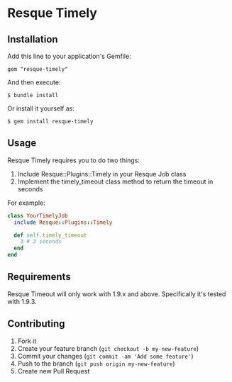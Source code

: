 # Resque Timely

## Installation

Add this line to your application's Gemfile:

    gem "resque-timely"

And then execute:

    $ bundle install

Or install it yourself as:

    $ gem install resque-timely

## Usage

Resque Timely requires you to do two things:

1. Include Resque::Plugins::Timely in your Resque Job class
2. Implement the timely_timeout class method to return the timeout in seconds

For example:
```ruby
class YourTimelyJob
  include Resque::Plugins::Timely

  def self.timely_timeout
    3 # 3 seconds
  end
end
```

## Requirements

Resque Timeout will only work with 1.9.x and above. Specifically it's tested with 1.9.3.

## Contributing

1. Fork it
2. Create your feature branch (`git checkout -b my-new-feature`)
3. Commit your changes (`git commit -am 'Add some feature'`)
4. Push to the branch (`git push origin my-new-feature`)
5. Create new Pull Request